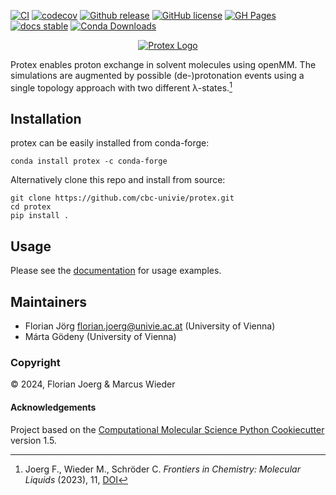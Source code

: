[//]: # (Badges)
[![CI](https://github.com/cbc-univie/protex/actions/workflows/CI.yaml/badge.svg)](https://github.com/cbc-univie/protex/actions/workflows/CI.yaml)
[![codecov](https://codecov.io/gh/florianjoerg/protex/branch/main/graph/badge.svg?token=ddqu0BzewU)](https://codecov.io/gh/florianjoerg/protex)
[![Github release](https://badgen.net/github/release/cbc-univie/protex)](https://github.com/cbc-univie/protex/releases/)
[![GitHub license](https://img.shields.io/github/license/florianjoerg/protex?color=green)](https://github.com/florianjoerg/protex/blob/main/LICENSE)
[![GH Pages](https://github.com/cbc-univie/protex/actions/workflows/gh_pages.yml/badge.svg)](https://github.com/cbc-univie/protex/actions/workflows/gh_pages.yml)
[![docs stable](https://img.shields.io/badge/docs-stable-5077AB.svg?logo=read%20the%20docs)](https://cbc-univie.github.io/protex/)
[![Conda Downloads](https://img.shields.io/conda/dn/conda-forge/protex.svg)](https://anaconda.org/conda-forge/protex)

[//]: <[![GitHub Actions Build Status](https://github.com/cbc-univie/protex/workflows/CI/badge.svg)](https://github.com/cbc-univie/protex/actions?query=workflow%3ACI)>
[//]: <[![GitHub forks](https://img.shields.io/github/forks/florianj77/protex)](https://github.com/florianj77/protex/network)>
[//]: <[![Github tag](https://badgen.net/github/tag/florianj77/protex)](https://github.com/florianj77/protex/tags/)>
[//]: <[![GitHub issues](https://img.shields.io/github/issues/florianj77/protex?style=flat)](https://github.com/florianj77/protex/issues)>
[//]: <[![GitHub stars](https://img.shields.io/github/stars/florianj77/protex)](https://github.com/florianj77/protex/stargazers)>
[//]: <[![codecov](https://codecov.io/gh/florianj77/protex/branch/main/graph/badge.svg?token=ddqu0BzewU)](https://codecov.io/gh/florianj77/protex)>

<p align="center">
 <a href="https://florianjoerg.github.io/protex" target="_blank" rel="noopener noreferrer">
  <img src="https://github.com/florianjoerg/protex/blob/main/docs/assets/images/protex_logo.png" alt="Protex Logo"/>
 </a>
</p>

Protex enables proton exchange in solvent molecules using openMM. The simulations are augmented by possible (de-)protonation events using a single topology approach with two different λ-states.[^1]

## Installation

protex can be easily installed from conda-forge:
```
conda install protex -c conda-forge
```
Alternatively clone this repo and install from source:
```
git clone https://github.com/cbc-univie/protex.git
cd protex
pip install .
```

## Usage
Please see the [documentation](https://cbc-univie.github.io/protex/) for usage examples.

## Maintainers

- Florian Jörg <florian.joerg@univie.ac.at> (University of Vienna)
- Márta Gödeny (University of Vienna)

### Copyright

:copyright: 2024, Florian Joerg & Marcus Wieder


#### Acknowledgements
 
Project based on the 
[Computational Molecular Science Python Cookiecutter](https://github.com/molssi/cookiecutter-cms) version 1.5.

[^1]: Joerg F., Wieder M., Schröder C. *Frontiers in Chemistry: Molecular Liquids* (2023), 11, [DOI]( https://doi.org/10.3389/fchem.2023.1140896) 
